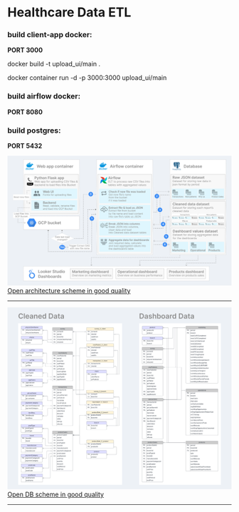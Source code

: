 # Healthcare Data ETL

### build client-app docker: 

**PORT 3000**

docker build -t upload_ui/main .

docker container run -d -p 3000:3000 upload_ui/main

### build airflow docker: 

**PORT 8080**

### build postgres: 

**PORT 5432**


<img src="./img/architecture.png"/>
<a href="https://raw.githubusercontent.com/steven-kollo/healthcare-data-etl/main/img/architecture.png">Open architecture scheme in good quality</a>
<hr>

<img src="./img/db_scheme.png"/>
<a href="https://raw.githubusercontent.com/steven-kollo/healthcare-data-etl/main/img/db_scheme.png">Open DB scheme in good quality</a>
<hr>
